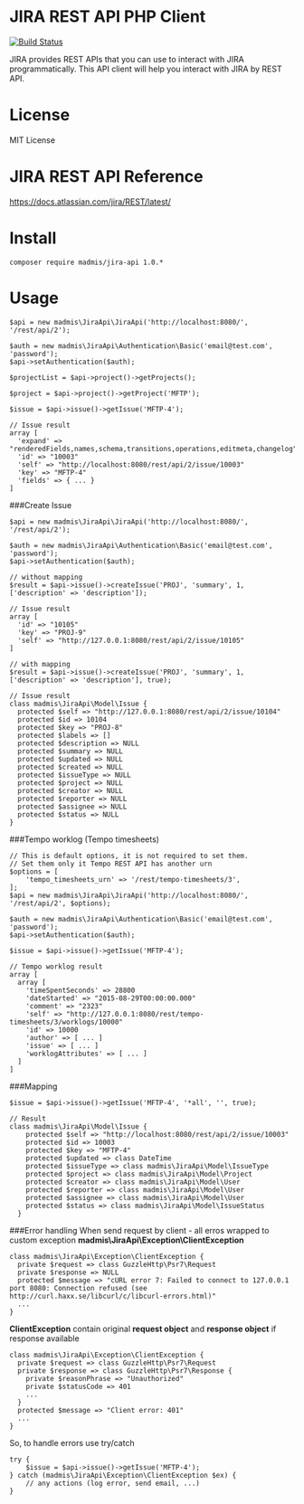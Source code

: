 # JIRA REST API PHP Client

[![Build Status](https://secure.travis-ci.org/madmis/jira-api.png)](http://travis-ci.org/madmis/jira-api)

JIRA provides REST APIs that you can use to interact with JIRA programmatically.
This API client will help you interact with JIRA by REST API. 
 

# License

MIT License

# JIRA REST API Reference

https://docs.atlassian.com/jira/REST/latest/

# Install
    
    composer require madmis/jira-api 1.0.*

# Usage

    $api = new madmis\JiraApi\JiraApi('http://localhost:8080/', '/rest/api/2');
    
    $auth = new madmis\JiraApi\Authentication\Basic('email@test.com', 'password');
    $api->setAuthentication($auth);
    
    $projectList = $api->project()->getProjects();
    
    $project = $api->project()->getProject('MFTP');
    
    $issue = $api->issue()->getIssue('MFTP-4');
    
    // Issue result
    array [
      'expand' => "renderedFields,names,schema,transitions,operations,editmeta,changelog"
      'id' => "10003"
      'self' => "http://localhost:8080/rest/api/2/issue/10003"
      'key' => "MFTP-4"
      'fields' => { ... }
    ]

###Create Issue

    $api = new madmis\JiraApi\JiraApi('http://localhost:8080/', '/rest/api/2');
    
    $auth = new madmis\JiraApi\Authentication\Basic('email@test.com', 'password');
    $api->setAuthentication($auth);

    // without mapping
    $result = $api->issue()->createIssue('PROJ', 'summary', 1, ['description' => 'description']);

    // Issue result
    array [
      'id' => "10105"
      'key' => "PROJ-9"
      'self' => "http://127.0.0.1:8080/rest/api/2/issue/10105"
    ]

    // with mapping
    $result = $api->issue()->createIssue('PROJ', 'summary', 1, ['description' => 'description'], true);
    
    // Issue result
    class madmis\JiraApi\Model\Issue {
      protected $self => "http://127.0.0.1:8080/rest/api/2/issue/10104"
      protected $id => 10104
      protected $key => "PROJ-8"
      protected $labels => []
      protected $description => NULL
      protected $summary => NULL
      protected $updated => NULL
      protected $created => NULL
      protected $issueType => NULL
      protected $project => NULL
      protected $creator => NULL
      protected $reporter => NULL
      protected $assignee => NULL
      protected $status => NULL
    }

###Tempo worklog (Tempo timesheets)


    // This is default options, it is not required to set them.
    // Set them only it Tempo REST API has another urn
    $options = [
        'tempo_timesheets_urn' => '/rest/tempo-timesheets/3',
    ];
    $api = new madmis\JiraApi\JiraApi('http://localhost:8080/', '/rest/api/2', $options);
    
    $auth = new madmis\JiraApi\Authentication\Basic('email@test.com', 'password');
    $api->setAuthentication($auth);
    
    $issue = $api->issue()->getIssue('MFTP-4');
    
    // Tempo worklog result
    array [
      array [
        'timeSpentSeconds' => 28800
        'dateStarted' => "2015-08-29T00:00:00.000"
        'comment' => "2323"
        'self' => "http://127.0.0.1:8080/rest/tempo-timesheets/3/worklogs/10000"
        'id' => 10000
        'author' => [ ... ]
        'issue' => [ ... ]
        'worklogAttributes' => [ ... ]
      ]
    ]

###Mapping

    $issue = $api->issue()->getIssue('MFTP-4', '*all', '', true);
    
    // Result
    class madmis\JiraApi\Model\Issue {
        protected $self => "http://localhost:8080/rest/api/2/issue/10003"
        protected $id => 10003
        protected $key => "MFTP-4"
        protected $updated => class DateTime
        protected $issueType => class madmis\JiraApi\Model\IssueType
        protected $project => class madmis\JiraApi\Model\Project
        protected $creator => class madmis\JiraApi\Model\User
        protected $reporter => class madmis\JiraApi\Model\User
        protected $assignee => class madmis\JiraApi\Model\User
        protected $status => class madmis\JiraApi\Model\IssueStatus
      }

###Error handling
When send request by client - all erros wrapped to custom exception **madmis\JiraApi\Exception\ClientException**  

    class madmis\JiraApi\Exception\ClientException {
      private $request => class GuzzleHttp\Psr7\Request
      private $response => NULL
      protected $message => "cURL error 7: Failed to connect to 127.0.0.1 port 8080: Connection refused (see http://curl.haxx.se/libcurl/c/libcurl-errors.html)"
      ...
    }


**ClientException** contain original **request object** and **response object** if response available
 
    class madmis\JiraApi\Exception\ClientException {
      private $request => class GuzzleHttp\Psr7\Request 
      private $response => class GuzzleHttp\Psr7\Response {
        private $reasonPhrase => "Unauthorized"
        private $statusCode => 401
        ...
      }
      protected $message => "Client error: 401"
      ...  
    }


So, to handle errors use try/catch

    try {
        $issue = $api->issue()->getIssue('MFTP-4');
    } catch (madmis\JiraApi\Exception\ClientException $ex) {
        // any actions (log error, send email, ...) 
    }
